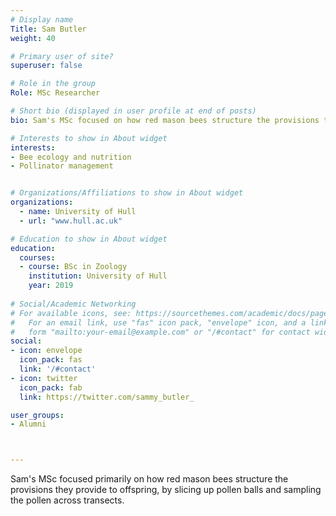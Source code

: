```yaml
---
# Display name
Title: Sam Butler
weight: 40

# Primary user of site?
superuser: false

# Role in the group
Role: MSc Researcher

# Short bio (displayed in user profile at end of posts)
bio: Sam's MSc focused on how red mason bees structure the provisions they provide to offspring, within and among cells and nests.

# Interests to show in About widget
interests:
- Bee ecology and nutrition
- Pollinator management


# Organizations/Affiliations to show in About widget
organizations:
  - name: University of Hull
  - url: "www.hull.ac.uk"

# Education to show in About widget
education:
  courses:
  - course: BSc in Zoology
    institution: University of Hull
    year: 2019
 
# Social/Academic Networking
# For available icons, see: https://sourcethemes.com/academic/docs/page-builder/#icons
#   For an email link, use "fas" icon pack, "envelope" icon, and a link in the
#   form "mailto:your-email@example.com" or "/#contact" for contact widget.
social:
- icon: envelope
  icon_pack: fas
  link: '/#contact'
- icon: twitter
  icon_pack: fab
  link: https://twitter.com/sammy_butler_

user_groups:
- Alumni



---
```


Sam's MSc focused primarily on how red mason bees structure the provisions they provide to offspring, by slicing up pollen balls and sampling the pollen across transects.  
